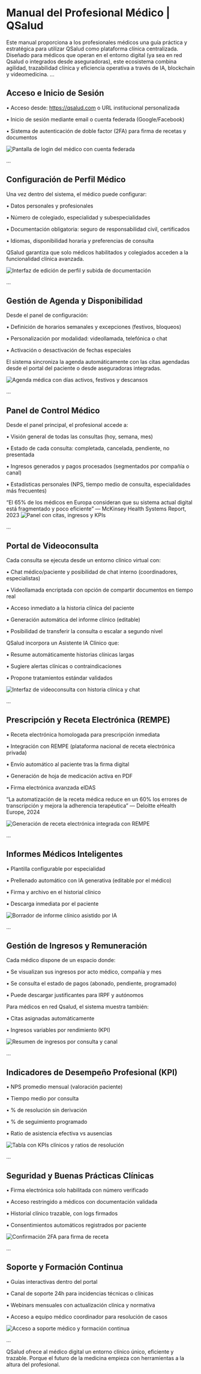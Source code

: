 # Manual del Profesional Médico | QSalud

Este manual proporciona a los profesionales médicos una guía práctica y estratégica para utilizar QSalud como plataforma clínica centralizada. Diseñado para médicos que operan en el entorno digital (ya sea en red Qsalud o integrados desde aseguradoras), este ecosistema combina agilidad, trazabilidad clínica y eficiencia operativa a través de IA, blockchain y videomedicina. ...

## Acceso e Inicio de Sesión

•	Acceso desde: https://qsalud.com o URL institucional personalizada

•	Inicio de sesión mediante email o cuenta federada (Google/Facebook)

•	Sistema de autenticación de doble factor (2FA) para firma de recetas y documentos

![Pantalla de login del médico con cuenta federada](assets/login-medico.png)

...

## Configuración de Perfil Médico

Una vez dentro del sistema, el médico puede configurar:

•	Datos personales y profesionales

•	Número de colegiado, especialidad y subespecialidades

•	Documentación obligatoria: seguro de responsabilidad civil, certificados

•	Idiomas, disponibilidad horaria y preferencias de consulta

QSalud garantiza que solo médicos habilitados y colegiados acceden a la funcionalidad clínica avanzada.

![Interfaz de edición de perfil y subida de documentación](assets/perfil-medico.png)

...

## Gestión de Agenda y Disponibilidad

Desde el panel de configuración:

•	Definición de horarios semanales y excepciones (festivos, bloqueos)

•	Personalización por modalidad: videollamada, telefónica o chat

•	Activación o desactivación de fechas especiales

El sistema sincroniza la agenda automáticamente con las citas agendadas desde el portal del paciente o desde aseguradoras integradas.

![Agenda médica con días activos, festivos y descansos](assets/configurar-agenda.png)

...

## Panel de Control Médico

Desde el panel principal, el profesional accede a:

•	Visión general de todas las consultas (hoy, semana, mes)

•	Estado de cada consulta: completada, cancelada, pendiente, no presentada

•	Ingresos generados y pagos procesados (segmentados por compañía o canal)

•	Estadísticas personales (NPS, tiempo medio de consulta, especialidades más frecuentes)

“El 65% de los médicos en Europa consideran que su sistema actual digital está fragmentado y poco eficiente” — McKinsey Health Systems Report, 2023
<img src="assets/panel-medico.png" alt="Panel con citas, ingresos y KPIs" />

...

## Portal de Videoconsulta

Cada consulta se ejecuta desde un entorno clínico virtual con:

•	Chat médico/paciente y posibilidad de chat interno (coordinadores, especialistas)

•	Videollamada encriptada con opción de compartir documentos en tiempo real

•	Acceso inmediato a la historia clínica del paciente

•	Generación automática del informe clínico (editable)

•	Posibilidad de transferir la consulta o escalar a segundo nivel

QSalud incorpora un Asistente IA Clínico que:

•	Resume automáticamente historias clínicas largas

•	Sugiere alertas clínicas o contraindicaciones

•	Propone tratamientos estándar validados

![Interfaz de videoconsulta con historia clínica y chat](assets/portal-videoconsulta.png)

...

## Prescripción y Receta Electrónica (REMPE)

•	Receta electrónica homologada para prescripción inmediata

•	Integración con REMPE (plataforma nacional de receta electrónica privada)

•	Envío automático al paciente tras la firma digital

•	Generación de hoja de medicación activa en PDF

•	Firma electrónica avanzada eIDAS

“La automatización de la receta médica reduce en un 60% los errores de transcripción y mejora la adherencia terapéutica” — Deloitte eHealth Europe, 2024

![Generación de receta electrónica integrada con REMPE](assets/receta-rempe-doctor.png)

...

## Informes Médicos Inteligentes

•	Plantilla configurable por especialidad

•	Prellenado automático con IA generativa (editable por el médico)

•	Firma y archivo en el historial clínico

•	Descarga inmediata por el paciente

![Borrador de informe clínico asistido por IA](assets/informe-medico-ia.png)

...

## Gestión de Ingresos y Remuneración

Cada médico dispone de un espacio donde:

•	Se visualizan sus ingresos por acto médico, compañía y mes

•	Se consulta el estado de pagos (abonado, pendiente, programado)

•	Puede descargar justificantes para IRPF y autónomos

Para médicos en red Qsalud, el sistema muestra también:

•	Citas asignadas automáticamente

•	Ingresos variables por rendimiento (KPI)

![Resumen de ingresos por consulta y canal](assets/ingresos-medico.png)

...

## Indicadores de Desempeño Profesional (KPI)

•	NPS promedio mensual (valoración paciente)

•	Tiempo medio por consulta

•	% de resolución sin derivación

•	% de seguimiento programado

•	Ratio de asistencia efectiva vs ausencias

![Tabla con KPIs clínicos y ratios de resolución](assets/kpi-profesional.png)

...

## Seguridad y Buenas Prácticas Clínicas

•	Firma electrónica solo habilitada con número verificado

•	Acceso restringido a médicos con documentación validada

•	Historial clínico trazable, con logs firmados

•	Consentimientos automáticos registrados por paciente

![Confirmación 2FA para firma de receta](assets/autenticacion-doble.png)

...

## Soporte y Formación Continua

•	Guías interactivas dentro del portal

•	Canal de soporte 24h para incidencias técnicas o clínicas

•	Webinars mensuales con actualización clínica y normativa

•	Acceso a equipo médico coordinador para resolución de casos

![Acceso a soporte médico y formación continua](assets/soporte-formacion.png)

...

QSalud ofrece al médico digital un entorno clínico único, eficiente y trazable. Porque el futuro de la medicina empieza con herramientas a la altura del profesional.